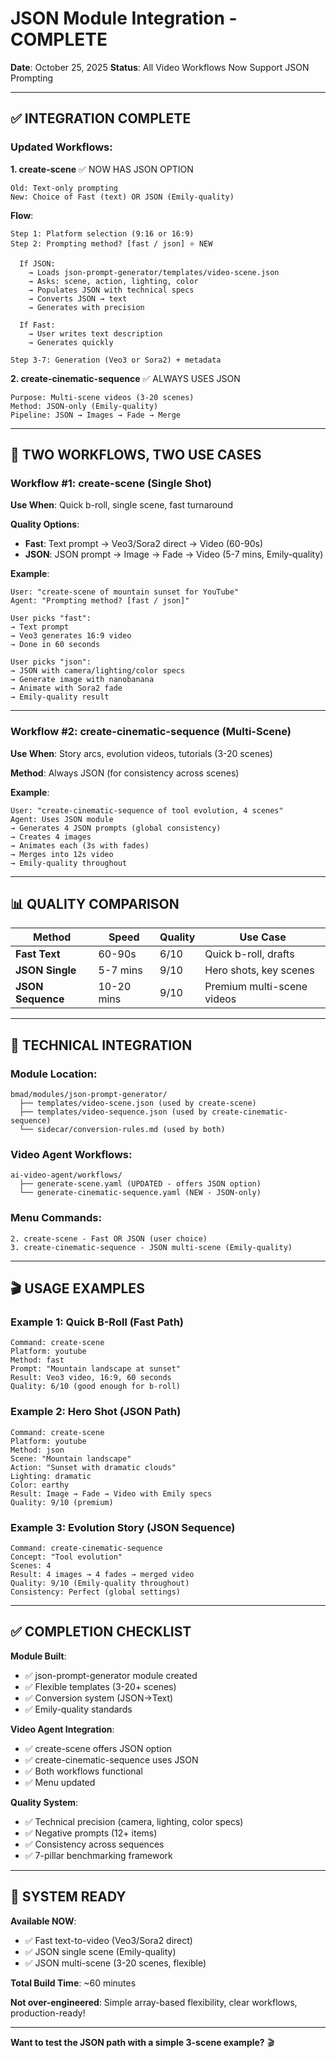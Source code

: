 # JSON Module Integration - COMPLETE

**Date**: October 25, 2025
**Status**: All Video Workflows Now Support JSON Prompting

---

## ✅ INTEGRATION COMPLETE

### Updated Workflows:

**1. create-scene** ✅ NOW HAS JSON OPTION

```
Old: Text-only prompting
New: Choice of Fast (text) OR JSON (Emily-quality)
```

**Flow**:

```
Step 1: Platform selection (9:16 or 16:9)
Step 2: Prompting method? [fast / json] ⭐ NEW

  If JSON:
    → Loads json-prompt-generator/templates/video-scene.json
    → Asks: scene, action, lighting, color
    → Populates JSON with technical specs
    → Converts JSON → text
    → Generates with precision

  If Fast:
    → User writes text description
    → Generates quickly

Step 3-7: Generation (Veo3 or Sora2) + metadata
```

**2. create-cinematic-sequence** ✅ ALWAYS USES JSON

```
Purpose: Multi-scene videos (3-20 scenes)
Method: JSON-only (Emily-quality)
Pipeline: JSON → Images → Fade → Merge
```

---

## 🎯 TWO WORKFLOWS, TWO USE CASES

### Workflow #1: **create-scene** (Single Shot)

**Use When**: Quick b-roll, single scene, fast turnaround

**Quality Options**:

- **Fast**: Text prompt → Veo3/Sora2 direct → Video (60-90s)
- **JSON**: JSON prompt → Image → Fade → Video (5-7 mins, Emily-quality)

**Example**:

```
User: "create-scene of mountain sunset for YouTube"
Agent: "Prompting method? [fast / json]"

User picks "fast":
→ Text prompt
→ Veo3 generates 16:9 video
→ Done in 60 seconds

User picks "json":
→ JSON with camera/lighting/color specs
→ Generate image with nanobanana
→ Animate with Sora2 fade
→ Emily-quality result
```

---

### Workflow #2: **create-cinematic-sequence** (Multi-Scene)

**Use When**: Story arcs, evolution videos, tutorials (3-20 scenes)

**Method**: Always JSON (for consistency across scenes)

**Example**:

```
User: "create-cinematic-sequence of tool evolution, 4 scenes"
Agent: Uses JSON module
→ Generates 4 JSON prompts (global consistency)
→ Creates 4 images
→ Animates each (3s with fades)
→ Merges into 12s video
→ Emily-quality throughout
```

---

## 📊 QUALITY COMPARISON

| Method            | Speed      | Quality | Use Case                   |
| ----------------- | ---------- | ------- | -------------------------- |
| **Fast Text**     | 60-90s     | 6/10    | Quick b-roll, drafts       |
| **JSON Single**   | 5-7 mins   | 9/10    | Hero shots, key scenes     |
| **JSON Sequence** | 10-20 mins | 9/10    | Premium multi-scene videos |

---

## 🔧 TECHNICAL INTEGRATION

### Module Location:

```
bmad/modules/json-prompt-generator/
  ├── templates/video-scene.json (used by create-scene)
  ├── templates/video-sequence.json (used by create-cinematic-sequence)
  └── sidecar/conversion-rules.md (used by both)
```

### Video Agent Workflows:

```
ai-video-agent/workflows/
  ├── generate-scene.yaml (UPDATED - offers JSON option)
  └── generate-cinematic-sequence.yaml (NEW - JSON-only)
```

### Menu Commands:

```
2. create-scene - Fast OR JSON (user choice)
3. create-cinematic-sequence - JSON multi-scene (Emily-quality)
```

---

## 🎬 USAGE EXAMPLES

### Example 1: Quick B-Roll (Fast Path)

```
Command: create-scene
Platform: youtube
Method: fast
Prompt: "Mountain landscape at sunset"
Result: Veo3 video, 16:9, 60 seconds
Quality: 6/10 (good enough for b-roll)
```

### Example 2: Hero Shot (JSON Path)

```
Command: create-scene
Platform: youtube
Method: json
Scene: "Mountain landscape"
Action: "Sunset with dramatic clouds"
Lighting: dramatic
Color: earthy
Result: Image → Fade → Video with Emily specs
Quality: 9/10 (premium)
```

### Example 3: Evolution Story (JSON Sequence)

```
Command: create-cinematic-sequence
Concept: "Tool evolution"
Scenes: 4
Result: 4 images → 4 fades → merged video
Quality: 9/10 (Emily-quality throughout)
Consistency: Perfect (global settings)
```

---

## ✅ COMPLETION CHECKLIST

**Module Built**:

- ✅ json-prompt-generator module created
- ✅ Flexible templates (3-20+ scenes)
- ✅ Conversion system (JSON→Text)
- ✅ Emily-quality standards

**Video Agent Integration**:

- ✅ create-scene offers JSON option
- ✅ create-cinematic-sequence uses JSON
- ✅ Both workflows functional
- ✅ Menu updated

**Quality System**:

- ✅ Technical precision (camera, lighting, color specs)
- ✅ Negative prompts (12+ items)
- ✅ Consistency across sequences
- ✅ 7-pillar benchmarking framework

---

## 🚀 **SYSTEM READY**

**Available NOW**:

- ✅ Fast text-to-video (Veo3/Sora2 direct)
- ✅ JSON single scene (Emily-quality)
- ✅ JSON multi-scene (3-20 scenes, flexible)

**Total Build Time**: ~60 minutes

**Not over-engineered**: Simple array-based flexibility, clear workflows, production-ready!

---

**Want to test the JSON path with a simple 3-scene example?** 🎬
